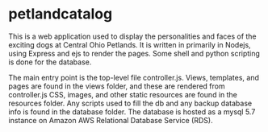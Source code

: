 # petlandcatalog
This is a web application used to display the personalities and faces of the exciting dogs at Central Ohio Petlands.
It is written in primarily in Nodejs, using Express and ejs to render the pages.
Some shell and python scripting is done for the database.

The main entry point is the top-level file controller.js.
Views, templates, and pages are found in the views folder, and these are rendered from controller.js
CSS, images, and other static resources are found in the resources folder.
Any scripts used to fill the db and any backup database info is found in the database folder.
The database is hosted as a mysql 5.7 instance on Amazon AWS Relational Database Service (RDS).
